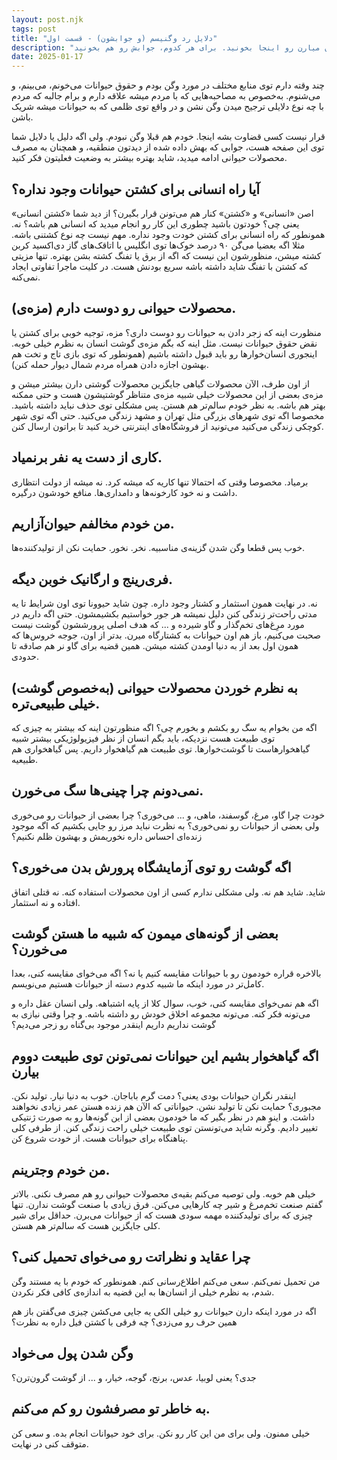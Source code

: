 ```yaml
---
layout: post.njk
tags: post
title: "دلایل رد وگنیسم (و جوابشون) - قسمت اول"
description: "بخشی از دلایلی که ملت برای وگن نشدن میارن رو اینجا بخونید. برای هر کدوم، جوابش رو هم بخونید."
date: 2025-01-17
---
```


چند وقته دارم توی منابع مختلف در مورد وگن بودم و حقوق حیوانات می‌خونم، می‌بینم، و ‌می‌شنوم.
به‌خصوص به مصاحبه‌هایی که با مردم میشه علاقه دارم و برام جالبه که مردم با چه نوع دلایلی ترجیح میدن
وگن نشن و در واقع توی ظلمی که به حیوانات میشه شریک باشن.

قرار نیست کسی قضاوت بشه اینجا. خودم هم قبلا وگن نبودم. ولی اگه دلیل یا دلایل شما توی این صفحه
هست، جوابی که بهش داده شده از دیدتون منطقیه، و همچنان به مصرف محصولات حیوانی ادامه میدید، شاید
بهتره بیشتر به وضعیت فعلیتون فکر کنید.

## آیا راه انسانی برای کشتن حیوانات وجود نداره؟

اصن «انسانی» و «کشتن» کنار هم می‌تونن قرار بگیرن؟ از دید شما «کشتن انسانی» یعنی چی؟
خودتون باشید چطوری این کار رو انجام میدید که انسانی هم باشه؟
نه. همونطور که راه انسانی برای کشتن خودت وجود نداره. مهم نیست چه نوع کشتنی باشه.
مثلا اگه بعضیا می‌گن ۹۰ درصد خوک‌ها توی انگلیس با اتاقک‌های گاز دی‌اکسید کربن کشته میشن،
منظورشون این نیست که اگه از برق یا تفنگ کشته بشن بهتره. تنها مزیتی که کشتن با تفنگ شاید داشته
باشه سریع بودنش هست. در کلیت ماجرا تفاوتی ایجاد نمی‌کنه.

## (مزه‌ی) محصولات حیوانی رو دوست دارم.

منظورت اینه که زجر دادن به حیوانات رو دوست داری؟
مزه، توجیه خوبی برای کشتن یا نقض حقوق حیوانات نیست. مثل اینه که بگم مزه‌ی گوشت انسان به نظرم
خیلی خوبه. اینجوری انسان‌خوارها رو باید قبول داشته باشیم (همونطور که توی بازی تاج و تخت هم بهشون
اجازه دادن همراه مردم شمال دیوار حمله کنن).

از اون طرف، الآن محصولات گیاهی جایگزین محصولات گوشتی دارن بیشتر میشن و مزه‌ی بعضی از این
محصولات خیلی شبیه مزه‌ی متناظر گوشتیشون هست و حتی ممکنه بهتر هم باشه. به نظر خودم سالم‌تر هم هستن.
پس مشکلی توی حذف نباید داشته باشید. مخصوصا اگه توی شهرهای بزرگی مثل تهران و مشهد زندگی می‌کنید.
حتی اگه توی شهر کوچکی زندگی می‌کنید می‌تونید از فروشگاه‌های اینترنتی خرید کنید تا براتون ارسال کنن.

## کاری از دست یه نفر برنمیاد.

برمیاد. مخصوصا وقتی که احتمالا تنها کاریه که میشه کرد. نه میشه از دولت انتظاری داشت و نه خود
کارخونه‌ها و دامداری‌ها. منافع خودشون درگیره.

## من خودم مخالفم حیوان‌آزاریم.

خوب پس قطعا وگن شدن گزینه‌ی مناسبیه. نخر. نخور. حمایت نکن از تولید‌کننده‌ها.

## فری‌رینج و ارگانیک خوبن دیگه.

نه. در نهایت همون استثمار و کشتار وجود داره. چون شاید حیوونا توی اون شرایط تا یه مدتی راحت‌تر
زندگی کنن دلیل نمیشه هر جور خواستیم بکشیمشون.
حتی اگه داریم در مورد مرِغ‌های تخم‌گذار و گاو شیرده و ...
که هدف اصلی پرورششون گوشت نیست صحبت می‌کنیم، باز هم اون حیوانات به کشتارگاه میرن. بدتر از اون، جوجه خروس‌ها که همون اول بعد از به دنیا اومدن کشته میشن. همین قضیه برای گاو نر هم صادقه تا حدودی.

## به نظرم خوردن محصولات حیوانی (به‌خصوص گوشت) خیلی طبیعی‌تره.

اگه من بخوام یه سگ رو بکشم و بخورم چی؟ اگه منظورتون اینه که
بیشتر به چیزی که توی طبیعت هست نزدیکه، باید بگم انسان
از نظر فیزیولوژیکی بیشتر شبیه گیاهخوارهاست تا گوشت‌خوارها.
توی طبیعت هم گیاهخوار داریم. پس گیاهخواری هم طبیعیه.

## نمی‌دونم چرا چینی‌ها سگ می‌خورن.

خودت چرا گاو، مرغ، گوسفند، ماهی، و ... می‌خوری؟ چرا بعضی از حیوانات رو می‌خوری ولی بعضی از حیوانات رو نمی‌خوری؟
به نظرت نباید مرز رو جایی بکشیم که اگه موجود زنده‌ای احساس داره نخوریمش و بهشون ظلم نکنیم؟

## اگه گوشت رو توی آزمایشگاه پرورش بدن می‌خوری؟

شاید. شاید هم نه. ولی مشکلی ندارم کسی از اون محصولات استفاده کنه. نه قتلی اتفاق افتاده و نه استثمار.

## بعضی از گونه‌های میمون که شبیه ما هستن گوشت‌ می‌خورن؟

بالاخره قراره خودمون رو با حیوانات مقایسه کنیم یا نه؟
اگه می‌خوای مقایسه کنی، بعدا کامل‌تر در مورد اینکه ما شبیه کدوم دسته از حیوانات هستیم می‌نویسم.

اگه هم نمی‌خوای مقایسه کنی، خوب، سوال کلا از پایه اشتباهه. ولی انسان عقل داره و می‌تونه فکر کنه. می‌تونه مجموعه اخلاق خودش رو داشته باشه.
و چرا وقتی نیازی به گوشت نداریم داریم اینقدر موجود بی‌گناه رو
زجر می‌دیم؟

## اگه گیاهخوار بشیم این حیوانات نمی‌تونن توی طبیعت دووم بیارن

اینقدر نگران حیوانات بودی یعنی؟ دمت گرم باباجان.
خوب به دنیا نیار. تولید نکن. مجبوری؟ حمایت نکن تا تولید نشن. حیواناتی که الآن هم زنده هستن عمر زیادی نخواهند داشت.
و اینو هم در نظر بگیر که ما خودمون بعضی از این گونه‌ها رو
به صورت ژنتیکی تغییر دادیم. وگرنه شاید می‌تونستن توی طبیعت خیلی راحت زندگی کنن.
از طرفی کلی پناهنگاه برای حیوانات هست.
از خودت شروع کن.

## من خودم وجترینم.

خیلی هم خوبه. ولی توصیه می‌کنم بقیه‌ی محصولات حیوانی رو هم مصرف نکنی. بالاتر گفتم صنعت تخم‌مرغ و شیر چه کارهایی می‌کنن. فرق زیادی با صنعت گوشت ندارن. تنها چیزی که برای تولیدکننده مهمه سودی هست که از حیوانات می‌برن.
حداقل برای شیر کلی جایگزین هست که سالم‌تر هم هستن.

## چرا عقاید و نظراتت رو می‌خوای تحمیل کنی؟

من تحمیل نمی‌کنم. سعی می‌کنم اطلاع‌رسانی کنم. همونطور که خودم
با یه مستند وگن شدم، به نظرم خیلی از انسان‌ها به این قضیه به اندازه‌ی کافی فکر نکردن.

اگه در مورد اینکه دارن حیوانات رو خیلی الکی یه جایی می‌کشن چیزی می‌گفتن باز هم همین حرف رو می‌زدی؟ چه فرقی با کشتن فیل داره به نظرت؟

## وگن شدن پول می‌خواد

جدی؟ یعنی لوبیا، عدس، برنج، گوجه، خیار، و ...
از گوشت گرون‌ترن؟

## به خاطر تو مصرفشون رو کم می‌کنم.

خیلی ممنون. ولی برای من این کار رو نکن. برای خود حیوانات انجام بده. و سعی کن متوقف کنی در نهایت.